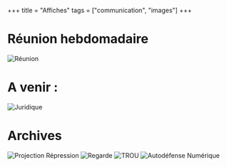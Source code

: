 +++
title = "Affiches"
tags = ["communication", "images"]
+++

# Réunion hebdomadaire
![Réunion](/img/mardi.png)

# A venir :
![Juridique](/img/formajur1312_large.png)

# Archives
![Projection Répression](/img/afficherepressionfinal_large.png)
![Regarde](/img/regarde.png)
![TROU](/img/TROU.png)
![Autodéfense Numérique](/img/autodef-num.png)
